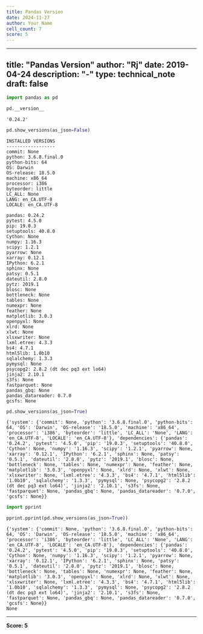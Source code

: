 ```yaml
---
title: Pandas Version
date: 2024-11-27
author: Your Name
cell_count: 7
score: 5
---
```


---
title: "Pandas Version"
author: "Rj"
date: 2019-04-24
description: "-"
type: technical_note
draft: false
---

```python
import pandas as pd
```


```python
pd.__version__
```




    '0.24.2'




```python
pd.show_versions(as_json=False)
```

    
    INSTALLED VERSIONS
    ------------------
    commit: None
    python: 3.6.8.final.0
    python-bits: 64
    OS: Darwin
    OS-release: 18.5.0
    machine: x86_64
    processor: i386
    byteorder: little
    LC_ALL: None
    LANG: en_CA.UTF-8
    LOCALE: en_CA.UTF-8
    
    pandas: 0.24.2
    pytest: 4.5.0
    pip: 19.0.3
    setuptools: 40.8.0
    Cython: None
    numpy: 1.16.3
    scipy: 1.2.1
    pyarrow: None
    xarray: 0.12.1
    IPython: 6.2.1
    sphinx: None
    patsy: 0.5.1
    dateutil: 2.8.0
    pytz: 2019.1
    blosc: None
    bottleneck: None
    tables: None
    numexpr: None
    feather: None
    matplotlib: 3.0.3
    openpyxl: None
    xlrd: None
    xlwt: None
    xlsxwriter: None
    lxml.etree: 4.3.3
    bs4: 4.7.1
    html5lib: 1.0b10
    sqlalchemy: 1.3.3
    pymysql: None
    psycopg2: 2.8.2 (dt dec pq3 ext lo64)
    jinja2: 2.10.1
    s3fs: None
    fastparquet: None
    pandas_gbq: None
    pandas_datareader: 0.7.0
    gcsfs: None



```python
pd.show_versions(as_json=True)
```

    {'system': {'commit': None, 'python': '3.6.8.final.0', 'python-bits': 64, 'OS': 'Darwin', 'OS-release': '18.5.0', 'machine': 'x86_64', 'processor': 'i386', 'byteorder': 'little', 'LC_ALL': 'None', 'LANG': 'en_CA.UTF-8', 'LOCALE': 'en_CA.UTF-8'}, 'dependencies': {'pandas': '0.24.2', 'pytest': '4.5.0', 'pip': '19.0.3', 'setuptools': '40.8.0', 'Cython': None, 'numpy': '1.16.3', 'scipy': '1.2.1', 'pyarrow': None, 'xarray': '0.12.1', 'IPython': '6.2.1', 'sphinx': None, 'patsy': '0.5.1', 'dateutil': '2.8.0', 'pytz': '2019.1', 'blosc': None, 'bottleneck': None, 'tables': None, 'numexpr': None, 'feather': None, 'matplotlib': '3.0.3', 'openpyxl': None, 'xlrd': None, 'xlwt': None, 'xlsxwriter': None, 'lxml.etree': '4.3.3', 'bs4': '4.7.1', 'html5lib': '1.0b10', 'sqlalchemy': '1.3.3', 'pymysql': None, 'psycopg2': '2.8.2 (dt dec pq3 ext lo64)', 'jinja2': '2.10.1', 's3fs': None, 'fastparquet': None, 'pandas_gbq': None, 'pandas_datareader': '0.7.0', 'gcsfs': None}}



```python
import pprint
```


```python
pprint.pprint(pd.show_versions(as_json=True))
```

    {'system': {'commit': None, 'python': '3.6.8.final.0', 'python-bits': 64, 'OS': 'Darwin', 'OS-release': '18.5.0', 'machine': 'x86_64', 'processor': 'i386', 'byteorder': 'little', 'LC_ALL': 'None', 'LANG': 'en_CA.UTF-8', 'LOCALE': 'en_CA.UTF-8'}, 'dependencies': {'pandas': '0.24.2', 'pytest': '4.5.0', 'pip': '19.0.3', 'setuptools': '40.8.0', 'Cython': None, 'numpy': '1.16.3', 'scipy': '1.2.1', 'pyarrow': None, 'xarray': '0.12.1', 'IPython': '6.2.1', 'sphinx': None, 'patsy': '0.5.1', 'dateutil': '2.8.0', 'pytz': '2019.1', 'blosc': None, 'bottleneck': None, 'tables': None, 'numexpr': None, 'feather': None, 'matplotlib': '3.0.3', 'openpyxl': None, 'xlrd': None, 'xlwt': None, 'xlsxwriter': None, 'lxml.etree': '4.3.3', 'bs4': '4.7.1', 'html5lib': '1.0b10', 'sqlalchemy': '1.3.3', 'pymysql': None, 'psycopg2': '2.8.2 (dt dec pq3 ext lo64)', 'jinja2': '2.10.1', 's3fs': None, 'fastparquet': None, 'pandas_gbq': None, 'pandas_datareader': '0.7.0', 'gcsfs': None}}
    None



---
**Score: 5**